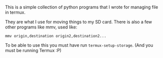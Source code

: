 This is a simple collection of python programs that I wrote for managing file in termux.

They are what I use for moving things to my SD card. There is also a few other programs like mmv, used like:

`mmv origin,destination origin2,destination2...`

To be able to use this you must have run `termux-setup-storage`. (And you must be running Termux :P)

